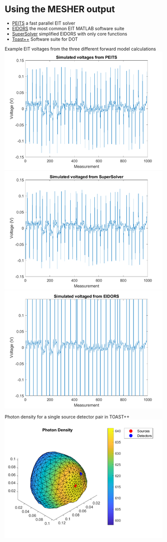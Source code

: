 # Using the MESHER output

- [PEITS](PEITS/readme.md) a fast parallel EIT solver
- [EIDORS](EIDORS/readme.md) the most common EIT MATLAB software suite
- [SuperSolver](SuperSolver/readme.md) simplified EIDORS with only core functions
- [Toast++](toast/readme.md) Software suite for DOT

Example EIT voltages from the three different forward model calculations
![PEITS Volts](PEITS/figures/PEITS_Volts.png)
![SuperSolver Volts](SuperSolver/figures/SuperSolver_Volts.png)
![EIDORS Volts](EIDORS/figures/EIDORS_Volts.png)

Photon density for a single source detector pair in TOAST++
![TOAST Photon density](toast/figures/Toast_Phi.png)
